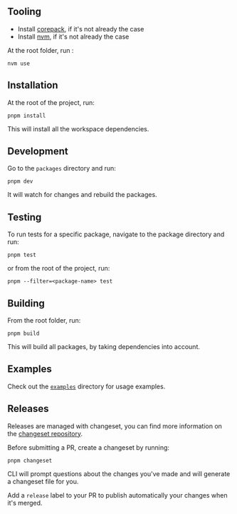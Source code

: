 ## Tooling
- Install [corepack](https://github.com/nodejs/corepack), if it's not already the case
- Install [nvm](https://github.com/nvm-sh/nvm), if it's not already the case

At the root folder, run :
```
nvm use
```

## Installation

At the root of the project, run:
```shell
pnpm install
```
This will install all the workspace dependencies.

## Development

Go to the `packages` directory and run:
```shell
pnpm dev
```
It will watch for changes and rebuild the packages.

## Testing

To run tests for a specific package, navigate to the package directory and run:
```shell
pnpm test
```

or from the root of the project, run:
```shell
pnpm --filter=<package-name> test
```

## Building

From the root folder, run:
```shell
pnpm build
```
This will build all packages, by taking dependencies into account.

## Examples

Check out the [`examples`]("/examples/README.md") directory for usage examples.

## Releases

Releases are managed with changeset, you can find more information on the [changeset repository](https://github.com/changesets/changesets).

Before submitting a PR, create a changeset by running:
```
pnpm changeset
```

CLI will prompt questions about the changes you've made and will generate a changeset file for you.

Add a `release` label to your PR to publish automatically your changes when it's merged.
